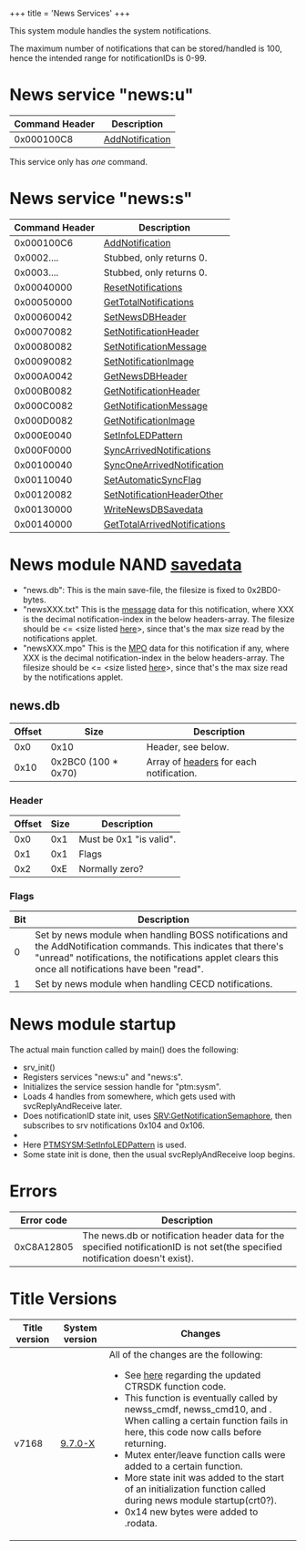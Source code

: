 +++
title = 'News Services'
+++

This system module handles the system notifications.

The maximum number of notifications that can be stored/handled is 100,
hence the intended range for notificationIDs is 0-99.

# News service "news:u"

| Command Header | Description                                         |
|----------------|-----------------------------------------------------|
| 0x000100C8     | [AddNotification](NEWSU:AddNotification "wikilink") |

This service only has *one* command.

# News service "news:s"

| Command Header | Description                                                                   |
|----------------|-------------------------------------------------------------------------------|
| 0x000100C6     | [AddNotification](NEWSS:AddNotification "wikilink")                           |
| 0x0002....     | Stubbed, only returns 0.                                                      |
| 0x0003....     | Stubbed, only returns 0.                                                      |
| 0x00040000     | [ResetNotifications](NEWSS:ResetNotifications "wikilink")                     |
| 0x00050000     | [GetTotalNotifications](NEWSS:GetTotalNotifications "wikilink")               |
| 0x00060042     | [SetNewsDBHeader](NEWSS:SetNewsDBHeader "wikilink")                           |
| 0x00070082     | [SetNotificationHeader](NEWSS:SetNotificationHeader "wikilink")               |
| 0x00080082     | [SetNotificationMessage](NEWSS:SetNotificationMessage "wikilink")             |
| 0x00090082     | [SetNotificationImage](NEWSS:SetNotificationImage "wikilink")                 |
| 0x000A0042     | [GetNewsDBHeader](NEWSS:GetNewsDBHeader "wikilink")                           |
| 0x000B0082     | [GetNotificationHeader](NEWSS:GetNotificationHeader "wikilink")               |
| 0x000C0082     | [GetNotificationMessage](NEWSS:GetNotificationMessage "wikilink")             |
| 0x000D0082     | [GetNotificationImage](NEWSS:GetNotificationImage "wikilink")                 |
| 0x000E0040     | [SetInfoLEDPattern](NEWSS:SetInfoLEDPattern "wikilink")                       |
| 0x000F0000     | [SyncArrivedNotifications](NEWSS:SyncArrivedNotifications "wikilink")         |
| 0x00100040     | [SyncOneArrivedNotification](NEWSS:SyncOneArrivedNotification "wikilink")     |
| 0x00110040     | [SetAutomaticSyncFlag](NEWSS:SetAutomaticSyncFlag "wikilink")                 |
| 0x00120082     | [SetNotificationHeaderOther](NEWSS:SetNotificationHeaderOther "wikilink")     |
| 0x00130000     | [WriteNewsDBSavedata](NEWSS:WriteNewsDBSavedata "wikilink")                   |
| 0x00140000     | [GetTotalArrivedNotifications](NEWSS:GetTotalArrivedNotifications "wikilink") |

# News module NAND [savedata](System_SaveData "wikilink")

- "news.db": This is the main save-file, the filesize is fixed to
  0x2BD0-bytes.
- "newsXXX.txt" This is the [message](NEWSS:AddNotification "wikilink")
  data for this notification, where XXX is the decimal
  notification-index in the below headers-array. The filesize should be
  \<= \<size listed [here](NEWSS:GetNotificationMessage "wikilink")\>,
  since that's the max size read by the notifications applet.
- "newsXXX.mpo" This is the [MPO](NEWSS:AddNotification "wikilink") data
  for this notification if any, where XXX is the decimal
  notification-index in the below headers-array. The filesize should be
  \<= \<size listed [here](NEWSS:GetNotificationImage "wikilink")\>,
  since that's the max size read by the notifications applet.

## news.db

| Offset | Size                 | Description                                                                 |
|--------|----------------------|-----------------------------------------------------------------------------|
| 0x0    | 0x10                 | Header, see below.                                                          |
| 0x10   | 0x2BC0 (100 \* 0x70) | Array of [headers](NEWSS:AddNotification "wikilink") for each notification. |

### Header

| Offset | Size | Description             |
|--------|------|-------------------------|
| 0x0    | 0x1  | Must be 0x1 "is valid". |
| 0x1    | 0x1  | Flags                   |
| 0x2    | 0xE  | Normally zero?          |

### Flags

| Bit | Description                                                                                                                                                                                                             |
|-----|-------------------------------------------------------------------------------------------------------------------------------------------------------------------------------------------------------------------------|
| 0   | Set by news module when handling BOSS notifications and the AddNotification commands. This indicates that there's "unread" notifications, the notifications applet clears this once all notifications have been "read". |
| 1   | Set by news module when handling CECD notifications.                                                                                                                                                                    |

# News module startup

The actual main function called by main() does the following:

- srv_init()
- Registers services "news:u" and "news:s".
- Initializes the service session handle for "ptm:sysm".
- Loads 4 handles from somewhere, which gets used with
  svcReplyAndReceive later.
- Does notificationID state init, uses
  [SRV:GetNotificationSemaphore](SRV:GetNotificationSemaphore "wikilink"),
  then subscribes to srv notifications 0x104 and 0x106.
- <Some func calls>
- Here [PTMSYSM:SetInfoLEDPattern](PTMSYSM:SetInfoLEDPattern "wikilink")
  is used.
- Some state init is done, then the usual svcReplyAndReceive loop
  begins.

# Errors

| Error code | Description                                                                                                                    |
|------------|--------------------------------------------------------------------------------------------------------------------------------|
| 0xC8A12805 | The news.db or notification header data for the specified notificationID is not set(the specified notification doesn't exist). |

# Title Versions

<table>
<thead>
<tr class="header">
<th>Title version</th>
<th>System version</th>
<th>Changes</th>
</tr>
</thead>
<tbody>
<tr class="odd">
<td>v7168</td>
<td><a {{% href "../9.7.0-25" %}} title="wikilink">9.7.0-X</a></td>
<td>All of the changes are the following:</p>
<ul>
<li>See <a {{% href "../9.7.0-25" %}} title="wikilink">here</a> regarding the
updated CTRSDK function code.</li>
<li>This function is eventually called by newss_cmdf, newss_cmd10, and
<certain function>. When calling a certain function fails in here, this
code now calls <another certain function> before returning.</li>
<li>Mutex enter/leave function calls were added to a certain
function.</li>
<li>More state init was added to the start of an initialization function
called during news module startup(crt0?).</li>
<li>0x14 new bytes were added to .rodata.</li>
</ul></td>
</tr>
</tbody>
</table>
